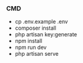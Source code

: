 ### CMD

-   cp .env.example .env
-   composer install
-   php artisan key:generate
-   npm install
-   npm run dev
-   php artisan serve
